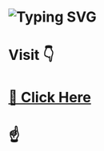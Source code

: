 # ![Typing SVG](https://readme-typing-svg.herokuapp.com?font=Lemon+milk&color=F7000&lines=Hi...++iam+RIBIN;iam+full+stack+developer)

# Visit 👇

# <a href="https://ribinzx.github.io/Ribin/">👀 Click Here</a>

# ☝